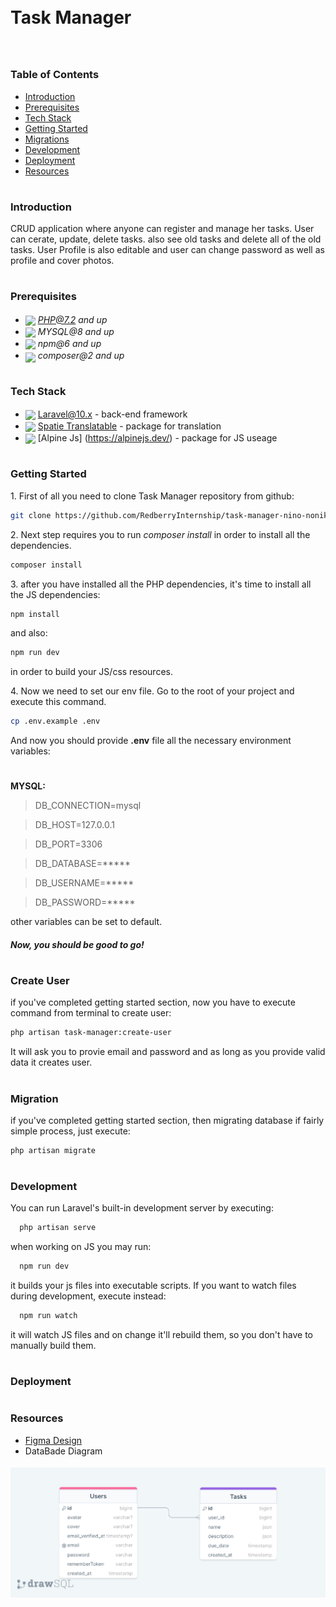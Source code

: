 
<div style="display:flex; align-items: center">
  <h1 style="position:relative; top: -6px" >Task Manager</h1>
</div>


#
### Table of Contents
* [Introduction](#introduction)
* [Prerequisites](#prerequisites)
* [Tech Stack](#tech-stack)
* [Getting Started](#getting-started)
* [Migrations](#migration)
* [Development](#development)
* [Deployment](#deployment)
* [Resources](#resources)


#
### Introduction

CRUD application where anyone can register and manage her tasks. User can cerate, update, delete tasks. also see old tasks and delete all of the old tasks. User Profile is also editable and user can change password as well as profile and cover photos.

#
### Prerequisites

* <img src="https://pngimg.com/uploads/php/php_PNG43.png" width="35" style="position: relative; top: 4px" /> *PHP@7.2 and up*
* <img src="https://tse1.mm.bing.net/th?id=OIP.lIIc_svaWdGdEJuEk7TBlgHaHa&pid=Api&P=0&h=220" width="35" style="position: relative; top: 4px" /> *MYSQL@8 and up*
* <img src="https://tse2.mm.bing.net/th?id=OIP.mmXEW6CkG5NfwwM3UdzXcwHaHa&pid=Api&P=0&h=220" width="35" style="position: relative; top: 4px" /> *npm@6 and up*
* <img src="https://tse1.mm.bing.net/th?id=OIP.mFob_nJmwmMPrR4V7M9sAQHaJz&pid=Api&P=0&h=220" width="35" style="position: relative; top: 6px" /> *composer@2 and up*


#
### Tech Stack

* <img src="https://tse3.mm.bing.net/th?id=OIP.Hh_tEbIb4-MagJsV6x_RZwHaHa&pid=Api&P=0&h=220" height="18" style="position: relative; top: 4px" /> [Laravel@10.x](https://laravel.com/docs/10.x/) - back-end framework
* <img src="https://tse4.mm.bing.net/th?id=OIP.ZhWqi2uj6eYs2JwgV_bJRQAAAA&pid=Api&P=0&h=220" height="19" style="position: relative; top: 4px" /> [Spatie Translatable](https://github.com/spatie/laravel-translatable) - package for translation
* <img src="https://tse3.mm.bing.net/th?id=OIP.LDVb9ft-722buvy-Zdm51wHaE8&pid=Api&P=0&h=220" height="19" style="position: relative; top: 4px" /> [Alpine Js] (https://alpinejs.dev/) - package for JS useage

#
### Getting Started
1\. First of all you need to clone Task Manager repository from github:
```sh
git clone https://github.com/RedberryInternship/task-manager-nino-nonikashvili.git
```

2\. Next step requires you to run *composer install* in order to install all the dependencies.
```sh
composer install
```

3\. after you have installed all the PHP dependencies, it's time to install all the JS dependencies:
```sh
npm install
```

and also:
```sh
npm run dev
```
in order to build your JS/css resources.

4\. Now we need to set our env file. Go to the root of your project and execute this command.
```sh
cp .env.example .env
```
And now you should provide **.env** file all the necessary environment variables:

#
**MYSQL:**
>DB_CONNECTION=mysql

>DB_HOST=127.0.0.1

>DB_PORT=3306

>DB_DATABASE=*****

>DB_USERNAME=*****

>DB_PASSWORD=*****



other variables can be set to default.





##### Now, you should be good to go!

#
### Create User
if you've completed getting started section, now you have to execute command from terminal to create user:
```sh
php artisan task-manager:create-user
```
It will ask you to provie email and password and as long as you provide valid data it creates user.

#
### Migration
if you've completed getting started section, then migrating database if fairly simple process, just execute:
```sh
php artisan migrate
```


#
### Development

You can run Laravel's built-in development server by executing:

```sh
  php artisan serve
```

when working on JS you may run:

```sh
  npm run dev
```
it builds your js files into executable scripts.
If you want to watch files during development, execute instead:

```sh
  npm run watch
```
it will watch JS files and on change it'll rebuild them, so you don't have to manually build them.


#
### Deployment
<!-- TO DO --> 



#
### Resources

* [Figma Design](https://www.figma.com/file/HkL8NHL7914PBgdYb6D3zN/Laravel-Dev?type=design&node-id=32-3592&mode=design&t=lYo5IsAUs3tQT6ay-0)
* DataBade Diagram
 <img src="/readme/drawSQL-image.png" width="600" style="position: relative; top: 4px" /> 

